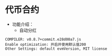 # 代币合约


- 功能介绍：
  - 自动分红


```
COMPILER: v0.8.7+commit.e28d00a7.js
Enable optimization: 开启并使用默认值200
Other Settings: default evmVersion, MIT license
```
